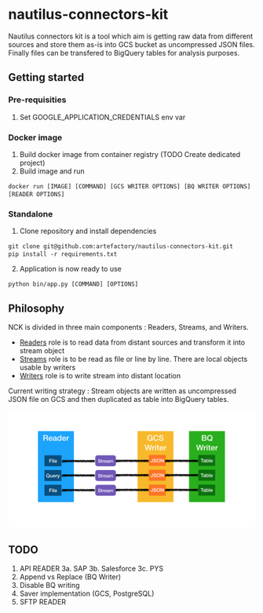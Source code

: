 # nautilus-connectors-kit

Nautilus connectors kit is a tool which aim is getting raw data from different sources and store them as-is into GCS bucket as uncompressed JSON files. 
Finally files can be transfered to BigQuery tables for analysis purposes.

## Getting started

### Pre-requisities

1. Set GOOGLE_APPLICATION_CREDENTIALS env var

### Docker image

1. Build docker image from container registry (TODO Create dedicated project)
2. Build image and run
```shell
docker run [IMAGE] [COMMAND] [GCS WRITER OPTIONS] [BQ WRITER OPTIONS] [READER OPTIONS]
```

### Standalone

1. Clone repository and install dependencies
```shell
git clone git@github.com:artefactory/nautilus-connectors-kit.git
pip install -r requirements.txt
```

2. Application is now ready to use
```shell
python bin/app.py [COMMAND] [OPTIONS]
```

## Philosophy

NCK is divided in three main components : Readers, Streams, and Writers.

- [Readers](./lib/readers/README.md) role is to read data from distant sources and transform it into stream object
- [Streams](./lib/streams/README.md) role is to be read as file or line by line. There are local objects usable by writers
- [Writers](./lib/writers/README.md) role is to write stream into distant location

Current writing strategy : Stream objects are written as uncompressed JSON file on GCS and then duplicated as table into BigQuery tables.

![NCK Philosophy Schema](./nck-philosophy.png)

## TODO

1. API READER
    3a. SAP
    3b. Salesforce
    3c. PYS
2. Append vs Replace (BQ Writer)
3. Disable BQ writing
4. Saver implementation (GCS, PostgreSQL)
5. SFTP READER